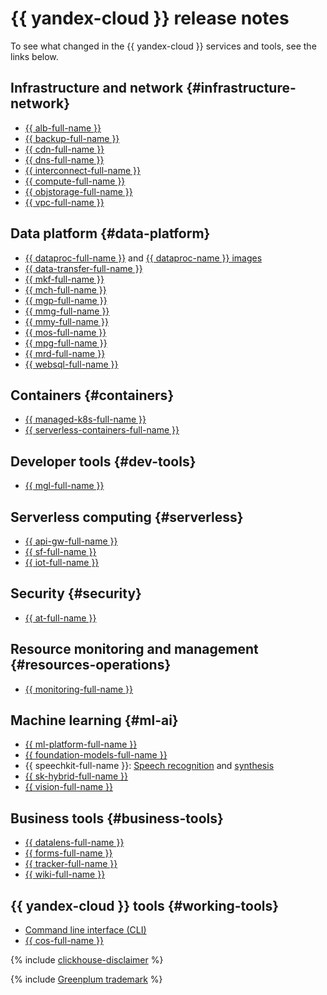 # {{ yandex-cloud }} release notes

To see what changed in the {{ yandex-cloud }} services and tools, see the links below.


## Infrastructure and network {#infrastructure-network}

* [{{ alb-full-name }}](../application-load-balancer/release-notes.md)
* [{{ backup-full-name }}](../backup/release-notes.md)
* [{{ cdn-full-name }}](../cdn/release-notes.md)
* [{{ dns-full-name }}](../dns/release-notes.md)
* [{{ interconnect-full-name }}](../interconnect/release-notes.md)
* [{{ compute-full-name }}](../compute/release-notes.md)
* [{{ objstorage-full-name }}](../storage/release-notes.md)
* [{{ vpc-full-name }}](../vpc/release-notes.md)

## Data platform {#data-platform}

* [{{ dataproc-full-name }}](../data-proc/release-notes/index.md) and [{{ dataproc-name }} images](../data-proc/release-notes/images.md)
* [{{ data-transfer-full-name }}](../data-transfer/release-notes/index.md)
* [{{ mkf-full-name }}](../managed-kafka/release-notes.md)
* [{{ mch-full-name }}](../managed-clickhouse/release-notes.md)
* [{{ mgp-full-name }}](../managed-greenplum/release-notes.md)
* [{{ mmg-full-name }}](../managed-mongodb/release-notes.md)
* [{{ mmy-full-name }}](../managed-mysql/release-notes.md)
* [{{ mos-full-name }}](../managed-opensearch/release-notes.md)
* [{{ mpg-full-name }}](../managed-postgresql/release-notes.md)
* [{{ mrd-full-name }}](../managed-redis/release-notes.md)
* [{{ websql-full-name }}](../websql/release-notes/index.md)

## Containers {#containers}

* [{{ managed-k8s-full-name }}](../managed-kubernetes/release-notes.md)
* [{{ serverless-containers-full-name }}](../serverless-containers/release-notes.md)

## Developer tools {#dev-tools}

* [{{ mgl-full-name }}](../managed-gitlab/release-notes.md)

## Serverless computing {#serverless}

* [{{ api-gw-full-name }}](../api-gateway/release-notes.md)
* [{{ sf-full-name }}](../functions/release-notes.md)
* [{{ iot-full-name }}](../iot-core/release-notes.md)

## Security {#security}

* [{{ at-full-name }}](../audit-trails/release-notes.md)

## Resource monitoring and management {#resources-operations}

* [{{ monitoring-full-name }}](../monitoring/release-notes.md)

## Machine learning {#ml-ai}

* [{{ ml-platform-full-name }}](../datasphere/release-notes.md)
* [{{ foundation-models-full-name }}](../foundation-models/release-notes/index.md)
* {{ speechkit-full-name }}: [Speech recognition](../speechkit/release-notes-stt.md) and [synthesis](../speechkit/release-notes-tts.md)
* [{{ sk-hybrid-full-name }}](../speechkit-hybrid/release-notes.md)
* [{{ vision-full-name }}](../vision/release-notes.md)

## Business tools {#business-tools}

* [{{ datalens-full-name }}](../datalens/release-notes/index.md)
* [{{ forms-full-name }}](../forms/release-notes/index.md)
* [{{ tracker-full-name }}](../tracker/release-notes/index.md)
* [{{ wiki-full-name }}](../wiki/release-notes/index.md)

## {{ yandex-cloud }} tools {#working-tools}

* [Command line interface (CLI)](../cli/release-notes.md)
* [{{ cos-full-name }}](../cos/release-notes.md)

{% include [clickhouse-disclaimer](../_includes/clickhouse-disclaimer.md) %}

{% include [Greenplum trademark](../_includes/mdb/mgp/trademark.md) %}